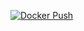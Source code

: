 [![Docker Push](https://github.com/dfoley84/Docker/actions/workflows/docker-publish.yml/badge.svg)](https://github.com/dfoley84/Docker/actions/workflows/docker-publish.yml)
